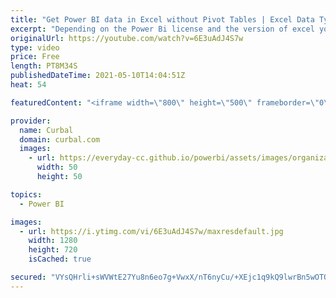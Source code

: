 ```yaml
---
title: "Get Power BI data in Excel without Pivot Tables | Excel Data Types"
excerpt: "Depending on the Power Bi license and the version of excel you have, you can connect Power BI and Excel using the Get Data - Power BI Datasets, but there is another way that will allow you to grab the data without setting a Pivot Table.   Let me show you how in today's video!  Here you can download all"
originalUrl: https://youtube.com/watch?v=6E3uAdJ4S7w
type: video
price: Free
length: PT8M34S
publishedDateTime: 2021-05-10T14:04:51Z
heat: 54

featuredContent: "<iframe width=\"800\" height=\"500\" frameborder=\"0\" src=\"https://www.youtube.com/embed/6E3uAdJ4S7w\" allow=\"accelerometer; autoplay; encrypted-media; gyroscope; picture-in-picture\" allowfullscreen></iframe>"

provider:
  name: Curbal
  domain: curbal.com
  images:
    - url: https://everyday-cc.github.io/powerbi/assets/images/organizations/curbal.com-50x50.jpg
      width: 50
      height: 50

topics:
  - Power BI

images:
  - url: https://i.ytimg.com/vi/6E3uAdJ4S7w/maxresdefault.jpg
    width: 1280
    height: 720
    isCached: true

secured: "VYsQHrli+sWVWtE27Yu8n6eo7g+VwxX/nT6nyCu/+XEjc1q9kQ9lwrBn5wOTOYVB+kJ+d6fAFEt61yOgAbcZfoEqxyxUzwUdl0WOnVdprNEA7dtNFHu8crecoZ3gN4xHJGEeyNwHyAsUMxCQmwvhjzIDTOV0LYDHXVFGDzn0Nkb5o+t5MaNB1/KZ1bdo6HEqJQzuh6TNC0Ma/EUW2Cj0ZRInfEVqm90zdMetynAXT5R0piEzZ4MxYdEFzKY31xrcRMeiJYWHPNcO8BEqCMfn7svxmENDEa2BlwtqWDUMt2muAsicgJRX1Q/vNuo4DNU8BDXHGiX48i//Lcluaxs9v5/+bSLjtvKVLmRMbL/eUyM7uBLcPPUIbspqiLoxLvB9K58W8chyn0egkrcv6fHTAY24Nn9buV7olR5uBLIPUb8=;ESfT+CWa1gg2JrCxUXIh1Q=="
---
```


